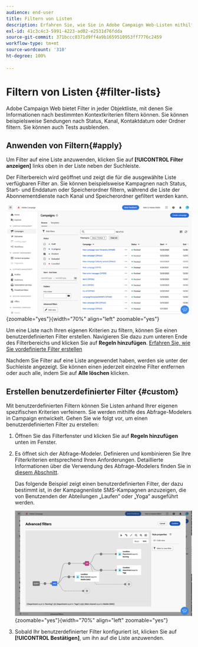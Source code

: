 ```yaml
---
audience: end-user
title: Filtern von Listen
description: Erfahren Sie, wie Sie in Adobe Campaign Web-Listen mithilfe integrierter und benutzerdefinierter Filter filtern.
exl-id: 41c3c4c3-5991-4223-ad02-e2531d76fdda
source-git-commit: 371bccc8371d9ff4a9b1659510953ff7776c2459
workflow-type: tm+mt
source-wordcount: '310'
ht-degree: 100%

---
```


# Filtern von Listen {#filter-lists}

Adobe Campaign Web bietet Filter in jeder Objektliste, mit denen Sie Informationen nach bestimmten Kontextkriterien filtern können. Sie können beispielsweise Sendungen nach Status, Kanal, Kontaktdatum oder Ordner filtern. Sie können auch Tests ausblenden.

## Anwenden von Filtern{#apply}

Um Filter auf eine Liste anzuwenden, klicken Sie auf **[!UICONTROL Filter anzeigen]** links oben in der Liste neben der Suchleiste.

Der Filterbereich wird geöffnet und zeigt die für die ausgewählte Liste verfügbaren Filter an. Sie können beispielsweise Kampagnen nach Status, Start- und Enddatum oder Speicherordner filtern, während die Liste der Abonnementdienste nach Kanal und Speicherordner gefiltert werden kann.

![](assets/filters-pane.png){zoomable=&quot;yes&quot;}{width="70%" align="left" zoomable="yes"}

Um eine Liste nach Ihren eigenen Kriterien zu filtern, können Sie einen benutzerdefinierten Filter erstellen. Navigieren Sie dazu zum unteren Ende des Filterbereichs und klicken Sie auf **Regeln hinzufügen**. [Erfahren Sie, wie Sie vordefinierte Filter erstellen](#custom)

Nachdem Sie Filter auf eine Liste angewendet haben, werden sie unter der Suchleiste angezeigt. Sie können einen jederzeit einzelne Filter entfernen oder auch alle, indem Sie auf **Alle löschen** klicken.

## Erstellen benutzerdefinierter Filter {#custom}

Mit benutzerdefinierten Filtern können Sie Listen anhand Ihrer eigenen spezifischen Kriterien verfeinern. Sie werden mithilfe des Abfrage-Modelers in Campaign entwickelt. Gehen Sie wie folgt vor, um einen benutzerdefinierten Filter zu erstellen:

1. Öffnen Sie das Filterfenster und klicken Sie auf **Regeln hinzufügen** unten im Fenster.
1. Es öffnet sich der Abfrage-Modeler. Definieren und kombinieren Sie Ihre Filterkriterien entsprechend Ihren Anforderungen. Detaillierte Informationen über die Verwendung des Abfrage-Modelers finden Sie in [diesem Abschnitt](../query/query-modeler-overview.md).

   Das folgende Beispiel zeigt einen benutzerdefinierten Filter, der dazu bestimmt ist, in der Kampagnenliste SMS-Kampagnen anzuzeigen, die von Benutzenden der Abteilungen „Laufen“ oder „Yoga“ ausgeführt werden.

   ![](assets/filters-sample.png){zoomable=&quot;yes&quot;}{width="70%" align="left" zoomable="yes"}

1. Sobald Ihr benutzerdefinierter Filter konfiguriert ist, klicken Sie auf **[!UICONTROL Bestätigen]**, um ihn auf die Liste anzuwenden.
